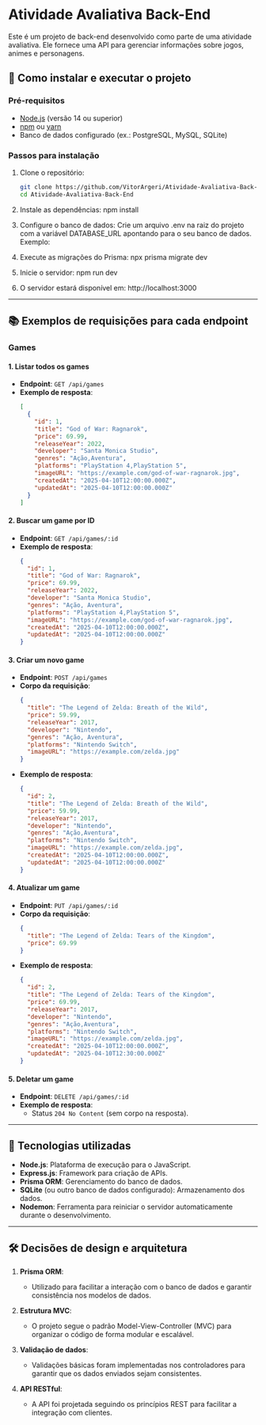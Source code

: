 # Atividade Avaliativa Back-End

Este é um projeto de back-end desenvolvido como parte de uma atividade avaliativa. Ele fornece uma API para gerenciar informações sobre jogos, animes e personagens.

## 🚀 Como instalar e executar o projeto

### Pré-requisitos
- [Node.js](https://nodejs.org/) (versão 14 ou superior)
- [npm](https://www.npmjs.com/) ou [yarn](https://yarnpkg.com/)
- Banco de dados configurado (ex.: PostgreSQL, MySQL, SQLite)

### Passos para instalação
1. Clone o repositório:
   ```bash
   git clone https://github.com/VitorArgeri/Atividade-Avaliativa-Back-End
   cd Atividade-Avaliativa-Back-End


2. Instale as dependências:
  npm install


3. Configure o banco de dados:
  Crie um arquivo .env na raiz do projeto com a variável DATABASE_URL apontando para o seu banco de dados. Exemplo:


4. Execute as migrações do Prisma:
  npx prisma migrate dev


5. Inicie o servidor:
  npm run dev


6. O servidor estará disponível em:
  http://localhost:3000

---

## 📚 Exemplos de requisições para cada endpoint

### **Games**
#### 1. Listar todos os games
- **Endpoint**: `GET /api/games`
- **Exemplo de resposta**:
  ```json
  [
    {
      "id": 1,
      "title": "God of War: Ragnarok",
      "price": 69.99,
      "releaseYear": 2022,
      "developer": "Santa Monica Studio",
      "genres": "Ação,Aventura",
      "platforms": "PlayStation 4,PlayStation 5",
      "imageURL": "https://example.com/god-of-war-ragnarok.jpg",
      "createdAt": "2025-04-10T12:00:00.000Z",
      "updatedAt": "2025-04-10T12:00:00.000Z"
    }
  ]
  ```

#### 2. Buscar um game por ID
- **Endpoint**: `GET /api/games/:id`
- **Exemplo de resposta**:
  ```json
  {
    "id": 1,
    "title": "God of War: Ragnarok",
    "price": 69.99,
    "releaseYear": 2022,
    "developer": "Santa Monica Studio",
    "genres": "Ação, Aventura",
    "platforms": "PlayStation 4,PlayStation 5",
    "imageURL": "https://example.com/god-of-war-ragnarok.jpg",
    "createdAt": "2025-04-10T12:00:00.000Z",
    "updatedAt": "2025-04-10T12:00:00.000Z"
  }
  ```

#### 3. Criar um novo game
- **Endpoint**: `POST /api/games`
- **Corpo da requisição**:
  ```json
  {
    "title": "The Legend of Zelda: Breath of the Wild",
    "price": 59.99,
    "releaseYear": 2017,
    "developer": "Nintendo",
    "genres": "Ação, Aventura",
    "platforms": "Nintendo Switch",
    "imageURL": "https://example.com/zelda.jpg"
  }
  ```
- **Exemplo de resposta**:
  ```json
  {
    "id": 2,
    "title": "The Legend of Zelda: Breath of the Wild",
    "price": 59.99,
    "releaseYear": 2017,
    "developer": "Nintendo",
    "genres": "Ação,Aventura",
    "platforms": "Nintendo Switch",
    "imageURL": "https://example.com/zelda.jpg",
    "createdAt": "2025-04-10T12:00:00.000Z",
    "updatedAt": "2025-04-10T12:00:00.000Z"
  }
  ```

#### 4. Atualizar um game
- **Endpoint**: `PUT /api/games/:id`
- **Corpo da requisição**:
  ```json
  {
    "title": "The Legend of Zelda: Tears of the Kingdom",
    "price": 69.99
  }
  ```
- **Exemplo de resposta**:
  ```json
  {
    "id": 2,
    "title": "The Legend of Zelda: Tears of the Kingdom",
    "price": 69.99,
    "releaseYear": 2017,
    "developer": "Nintendo",
    "genres": "Ação,Aventura",
    "platforms": "Nintendo Switch",
    "imageURL": "https://example.com/zelda.jpg",
    "createdAt": "2025-04-10T12:00:00.000Z",
    "updatedAt": "2025-04-10T12:30:00.000Z"
  }
  ```

#### 5. Deletar um game
- **Endpoint**: `DELETE /api/games/:id`
- **Exemplo de resposta**:
  - Status `204 No Content` (sem corpo na resposta).

---

## 🧰 Tecnologias utilizadas

- **Node.js**: Plataforma de execução para o JavaScript.
- **Express.js**: Framework para criação de APIs.
- **Prisma ORM**: Gerenciamento do banco de dados.
- **SQLite** (ou outro banco de dados configurado): Armazenamento dos dados.
- **Nodemon**: Ferramenta para reiniciar o servidor automaticamente durante o desenvolvimento.

---

## 🛠️ Decisões de design e arquitetura

1. **Prisma ORM**:
   - Utilizado para facilitar a interação com o banco de dados e garantir consistência nos modelos de dados.

2. **Estrutura MVC**:
   - O projeto segue o padrão Model-View-Controller (MVC) para organizar o código de forma modular e escalável.

3. **Validação de dados**:
   - Validações básicas foram implementadas nos controladores para garantir que os dados enviados sejam consistentes.

4. **API RESTful**:
   - A API foi projetada seguindo os princípios REST para facilitar a integração com clientes.

